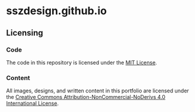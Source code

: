 # sszdesign.github.io

## Licensing

### Code
The code in this repository is licensed under the [MIT License](./LICENSE).

### Content
All images, designs, and written content in this portfolio are licensed under the [Creative Commons Attribution-NonCommercial-NoDerivs 4.0 International License](https://creativecommons.org/licenses/by-nc-nd/4.0/).
